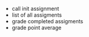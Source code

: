 - call init assignment
- list of all assigments 
- grade completed assigments
- grade point average 